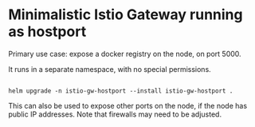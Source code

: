 # Minimalistic Istio Gateway running as hostport

Primary use case: expose a docker registry on the node, on 
port 5000.

It runs in a separate namespace, with no special permissions.

```shell

helm upgrade -n istio-gw-hostport --install istio-gw-hostport .

```

This can also be used to expose other ports on the node,
if the node has public IP addresses. Note that firewalls
may need to be adjusted.

